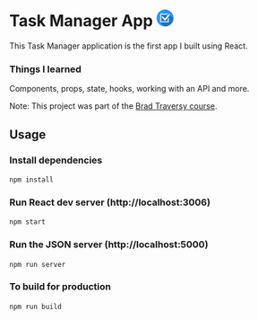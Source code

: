 # Task Manager App    <img alt="Task Manager logo" src="public/favicon.ico" width="30" height="30">

This Task Manager application is the first app I built using React.

### Things I learned
Components, props, state, hooks, working with an API and more.

Note: This project was part of the [Brad Traversy course](https://www.youtube.com/watch?v=w7ejDZ8SWv8).

## Usage

### Install dependencies

```
npm install
```

### Run React dev server (http://localhost:3006)

```
npm start
```

### Run the JSON server (http://localhost:5000)

```
npm run server
```

### To build for production

```
npm run build
```